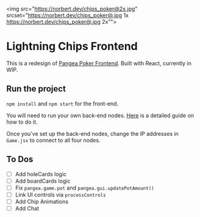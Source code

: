 <img src="https://norbert.dev/chips_poker@2x.jpg" srcset="https://norbert.dev/chips_poker@.jpg 1x https://norbert.dev/chips_poker@.jpg 2x"">

# Lightning Chips Frontend

This is a redesign of [Pangea Poker Frontend](https://github.com/sg777/pangea-poker-frontend). Built with React, currently in WIP.

## Run the project

`npm install` and `npm start` for the front-end.

You will need to run your own back-end nodes. [Here](https://github.com/NOCTLJRNE/CHIPS-tuto/blob/master/README.md) is a detailed guide on how to do it.

Once you've set up the back-end nodes, change the IP addresses in `Game.jsx` to connect to all four nodes.

## To Dos

- [ ] Add holeCards logic
- [ ] Add boardCards logic
- [ ] Fix `pangea.game.pot` and `pangea.gui.updatePotAmount()`
- [ ] Link UI controls via `processControls`
- [ ] Add Chip Animations
- [ ] Add Chat
